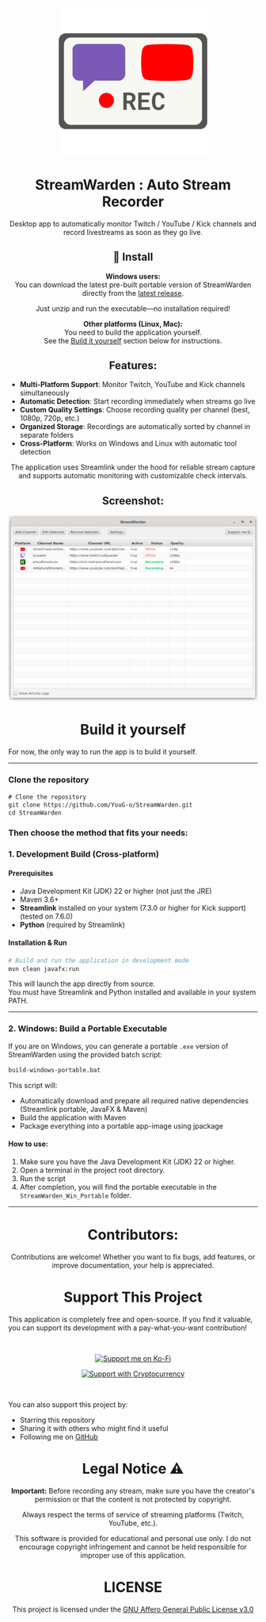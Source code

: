 ###

<div align="center">

![StreamWarden icon](./assets/images/app_icon.png)

# StreamWarden : Auto Stream Recorder

Desktop app to automatically monitor Twitch / YouTube / Kick channels and record livestreams as soon as they go live.

</div>

###

<div align="center">

## 🚀 Install

**Windows users:**  
You can download the latest pre-built portable version of StreamWarden directly from the [latest release](https://github.com/YouG-o/StreamWarden/releases/latest).

Just unzip and run the executable—no installation required!

**Other platforms (Linux, Mac):**  
You need to build the application yourself.  
See the [Build it yourself](#build-it-yourself) section below for instructions.

</div>

###

<div align="center">

  ## Features:

</div>
  
- **Multi-Platform Support**: Monitor Twitch, YouTube and Kick channels simultaneously
- **Automatic Detection**: Start recording immediately when streams go live
- **Custom Quality Settings**: Choose recording quality per channel (best, 1080p, 720p, etc.)
- **Organized Storage**: Recordings are automatically sorted by channel in separate folders
- **Cross-Platform**: Works on Windows and Linux with automatic tool detection

<div align="center">

The application uses Streamlink under the hood for reliable stream capture and supports automatic monitoring with customizable check intervals.

<div align="center">

  ## Screenshot:

</div>

![App screenshot](./assets/images/app_screenshot.png)

</div>



###

<div align="center">
  
  # Build it yourself

</div>

  For now, the only way to run the app is to build it yourself.  

---

### Clone the repository
```
# Clone the repository
git clone https://github.com/YouG-o/StreamWarden.git
cd StreamWarden
```

### Then choose the method that fits your needs:

### 1. Development Build (Cross-platform)

#### Prerequisites
- Java Development Kit (JDK) 22 or higher (not just the JRE)
- Maven 3.6+
- **Streamlink** installed on your system (7.3.0 or higher for Kick support) (tested on 7.6.0)
- **Python** (required by Streamlink)

#### Installation & Run
```bash
# Build and run the application in development mode
mvn clean javafx:run
```
This will launch the app directly from source.  
You must have Streamlink and Python installed and available in your system PATH.

---

### 2. Windows: Build a Portable Executable

If you are on Windows, you can generate a portable `.exe` version of StreamWarden using the provided batch script:

```bat
build-windows-portable.bat
```

This script will:
- Automatically download and prepare all required native dependencies (Streamlink portable, JavaFX & Maven)
- Build the application with Maven
- Package everything into a portable app-image using jpackage

#### How to use:
1. Make sure you have the Java Development Kit (JDK) 22 or higher.
2. Open a terminal in the project root directory.
3. Run the script
4. After completion, you will find the portable executable in the `StreamWarden_Win_Portable` folder.

---

###

<div align="center">
  
  # Contributors:
  

  Contributions are welcome! Whether you want to fix bugs, add features, or improve documentation, your help is appreciated.

</div>

###

<div align="center">
  
  # Support This Project

</div>  

This application is completely free and open-source. If you find it valuable, you can support its development with a pay-what-you-want contribution!

<br>

<div align="center">

  [![Support me on Ko-Fi](./assets/images/support_me_on_kofi.png)](https://ko-fi.com/yougo)
    
  [![Support with Cryptocurrency](https://img.shields.io/badge/Support-Cryptocurrency-8256D0?style=for-the-badge&logo=bitcoin&logoColor=white)](https://youtube-no-translation.vercel.app/?donate=crypto)

</div>

<br>

You can also support this project by:

- Starring this repository
- Sharing it with others who might find it useful
- Following me on [GitHub](https://github.com/YouG-o)

###

<div align="center">

# Legal Notice ⚠️

**Important:** Before recording any stream, make sure you have the creator's permission or that the content is not protected by copyright.

Always respect the terms of service of streaming platforms (Twitch, YouTube, etc.).

This software is provided for educational and personal use only. I do not encourage copyright infringement and cannot be held responsible for improper use of this application.


# LICENSE

This project is licensed under the [GNU Affero General Public License v3.0](LICENSE)

</div>